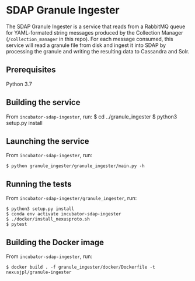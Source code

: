 # SDAP Granule Ingester

The SDAP Granule Ingester is a service that reads from a RabbitMQ queue for
YAML-formated string messages produced by the Collection Manager (`/collection_manager` 
in this repo). For each message consumed, this service will read a granule file from
disk and ingest it into SDAP by processing the granule and writing the resulting
data to Cassandra and Solr.


## Prerequisites

Python 3.7

## Building the service
From `incubator-sdap-ingester`, run:
    $ cd ../granule_ingester
    $ python3 setup.py install
    

## Launching the service
From `incubator-sdap-ingester`, run:

    $ python granule_ingester/granule_ingester/main.py -h
    
## Running the tests
From `incubator-sdap-ingester/granule_ingester`, run:

    $ python3 setup.py install
    $ conda env activate incubator-sdap-ingester
    $ ./docker/install_nexusproto.sh
    $ pytest
    
## Building the Docker image
From `incubator-sdap-ingester`, run:

    $ docker build . -f granule_ingester/docker/Dockerfile -t nexusjpl/granule-ingester

